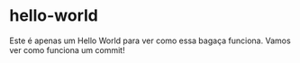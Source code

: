 hello-world
===========

Este é apenas um Hello World para ver como essa bagaça funciona.
Vamos ver como funciona um commit!
